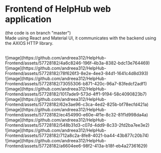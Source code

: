 # Frontend of HelpHub web application
(the code is on branch "master")<br>
Made using React and Material UI, it communicates with the backend using the AXIOS HTTP library.

<br>
![image](https://github.com/andreea312/HelpHub-Frontend/assets/57728182/4a6c8246-196f-4b3a-8382-bdc13e764469)<br>
![image](https://github.com/andreea312/HelpHub-Frontend/assets/57728182/78f626f3-8e2e-4ee3-84d1-1641c4d8d393)<br>
![image](https://github.com/andreea312/HelpHub-Frontend/assets/57728182/73055306-b871-420c-96a7-83fedcf2adf1)<br>
![image](https://github.com/andreea312/HelpHub-Frontend/assets/57728182/1017ade9-573d-4ff1-9194-58c4090823b7)<br>
![image](https://github.com/andreea312/HelpHub-Frontend/assets/57728182/62e3ae96-c3ca-4ed2-825b-bf78ecfd421a)<br>
![image](https://github.com/andreea312/HelpHub-Frontend/assets/57728182/ec454990-e60e-4f1e-8c32-81f1d998da4a)<br>
![image](https://github.com/andreea312/HelpHub-Frontend/assets/57728182/548b31d3-c07d-4dd9-8c33-2fd2ba7ee3e2)<br>
![image](https://github.com/andreea312/HelpHub-Frontend/assets/57728182/712a8c2a-8fe8-4021-ba44-43b877c20b74)<br>
![image](https://github.com/andreea312/HelpHub-Frontend/assets/57728182/a6604ee6-98f2-413a-b18f-eb4a27361629)<br>

